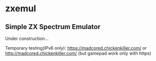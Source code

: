 # zxemul
## Simple ZX Spectrum Emulator

Under construction...

Temporary testing(IPv6 only):
https://madcored.chickenkiller.com/
or
http://madcored.chickenkiller.com/ (but gamepad work only with https)